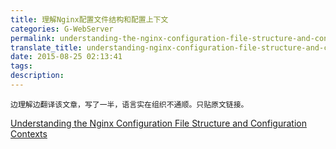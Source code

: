 ```yaml
---
title: 理解Nginx配置文件结构和配置上下文
categories: G-WebServer
permalink: understanding-the-nginx-configuration-file-structure-and-configuration-context
translate_title: understanding-nginx-configuration-file-structure-and-configuration-context
date: 2015-08-25 02:13:41
tags:
description:
---
```

```
边理解边翻译该文章，写了一半，语言实在组织不通顺。只贴原文链接。
```
[Understanding the Nginx Configuration File Structure and Configuration Contexts](https://www.digitalocean.com/community/tutorials/understanding-the-nginx-configuration-file-structure-and-configuration-contexts)

